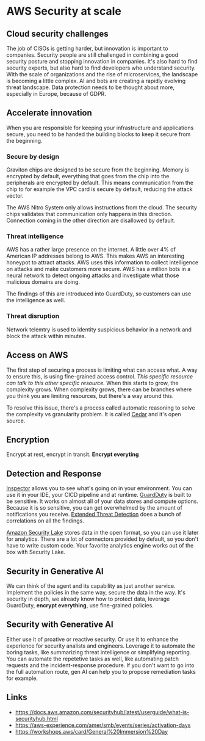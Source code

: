 # AWS Security at scale

## Cloud security challenges

The job of CISOs is getting harder, but innovation is important to companies. Security people are still
challenged in combining a good security posture and stopping innovation in companies. It's also hard to
find security experts, but also hard to find developers who understand security.
With the scale of organizations and the rise of microservices, the landscape is becoming a little
complex. AI and bots are creating a rapidly evolving threat landscape. Data protection needs
to be thought about more, especially in Europe, because of GDPR.

## Accelerate innovation

When you are responsible for keeping your infrastructure and applications secure, you need
to be handed the building blocks to keep it secure from the beginning.

### Secure by design

Graviton chips are designed to be secure from the beginning. Memory is encrypted by default,
everything that goes from the chip into the peripherals are encrypted by default. This means
communication from the chip to for example the VPC card is secure by default, reducing the attack
vector.

The AWS Nitro System only allows instructions from the cloud. The security chips validates that communication
only happens in this direction. Connection coming in the other direction are disallowed by default.

### Threat intelligence

AWS has a rather large presence on the internet. A little over 4% of American IP addresses belong to AWS.
This makes AWS an interesting honeypot to attract attacks. AWS uses this information to collect intelligence
on attacks and make customers more secure. AWS has a million bots in a neural network to detect ongoing
attacks and investigate what those malicious domains are doing.

The findings of this are introduced into GuardDuty, so customers can use the intelligence as well.

### Threat disruption

Network telemtry is used to identity suspicious behavior in a network and block the attack within minutes.

## Access on AWS

The first step of securing a process is limiting what can access what. A way to ensure this, is using
fine-grained access control. _This specific resource can talk to this other specific resource._ When this
starts to grow, the complexity grows. When complexity grows, there can be branches where you think you
are limiting resources, but there's a way around this.

To resolve this issue, there's a process called automatic reasoning to solve the complexity vs granularity
problem. It is called [Cedar](https://aws.amazon.com/about-aws/whats-new/2023/05/cedar-open-source-language-access-control/)
and it's open source.

## Encryption

Encrypt at rest, encrypt in transit. **Encrypt everyting**

## Detection and Response

[Inspector](https://docs.aws.amazon.com/inspector/latest/user/what-is-inspector.html) allows you to see what's going
on in your environment. You can use it in your IDE, your CICD pipeline and at runtime. [GuardDuty](https://docs.aws.amazon.com/guardduty/latest/ug/what-is-guardduty.html) is built to be sensitive. It works on almost all of your data stores and compute options.
Because it is so sensitive, you can get overwhelmed by the amount of notifications you receive. [Extended Threat Detection](https://docs.aws.amazon.com/guardduty/latest/ug/guardduty-extended-threat-detection.html) does a bunch of correlations on all the findings.

[Amazon Security Lake](https://aws.amazon.com/security-lake/) stores data in the open format, so you can use it later for analytics. There
are a lot of connectors provided by default, so you don't have to write custom code. Your favorite analytics engine works out of the box
with Security Lake.

## Security in Generative AI

We can think of the agent and its capability as just another service. Implement the policies in the same way, secure the data in the way.
It's security in depth, we already know how to protect data, leverage GuardDuty, **encrypt everything**, use fine-grained policies.

## Security with Generative AI

Either use it of proative or reactive security. Or use it to enhance the experience for security analists and engineers. Leverage it to automate the boring
tasks, like summarizing threat intelligence or simplifying reporting. You can automate the repetetive tasks as well, like automating
patch requests and the incident-response procedure. If you don't want to go into the full automation route, gen AI can help
you to propose remediation tasks for example.

## Links

- <https://docs.aws.amazon.com/securityhub/latest/userguide/what-is-securityhub.html>
- <https://aws-experience.com/amer/smb/events/series/activation-days>
- <https://workshops.aws/card/General%20Immersion%20Day>
